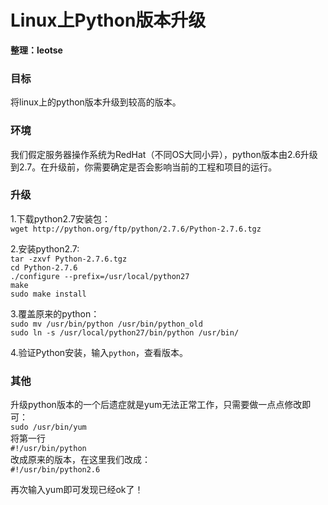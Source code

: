 # Linux上Python版本升级
__整理：leotse__

### 目标  
将linux上的python版本升级到较高的版本。

### 环境
我们假定服务器操作系统为RedHat（不同OS大同小异），python版本由2.6升级到2.7。在升级前，你需要确定是否会影响当前的工程和项目的运行。

### 升级
1.下载python2.7安装包：  
`wget http://python.org/ftp/python/2.7.6/Python-2.7.6.tgz`

2.安装python2.7:  
`tar -zxvf Python-2.7.6.tgz`  
`cd Python-2.7.6`  
`./configure --prefix=/usr/local/python27`  
`make`  
`sudo make install`  

3.覆盖原来的python：  
`sudo mv /usr/bin/python /usr/bin/python_old`  
`sudo ln -s /usr/local/python27/bin/python /usr/bin/`

4.验证Python安装，输入`python`，查看版本。

### 其他
升级python版本的一个后遗症就是yum无法正常工作，只需要做一点点修改即可：  
`sudo /usr/bin/yum`  
将第一行  
`#!/usr/bin/python`  
改成原来的版本，在这里我们改成：  
`#!/usr/bin/python2.6`  

再次输入yum即可发现已经ok了！